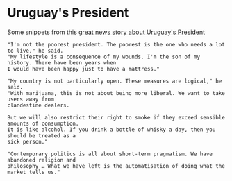 Uruguay's President
===
Some snippets from this [great news story about Uruguay's President](http://www.theguardian.com/world/2013/dec/13/uruguay-president-jose-mujica?CMP=twt_gu)

    "I'm not the poorest president. The poorest is the one who needs a lot to live," he said. 
    "My lifestyle is a consequence of my wounds. I'm the son of my history. There have been years when 
    I would have been happy just to have a mattress."
    
    "My country is not particularly open. These measures are logical," he said. 
    "With marijuana, this is not about being more liberal. We want to take users away from 
    clandestine dealers. 
    
    But we will also restrict their right to smoke if they exceed sensible amounts of consumption. 
    It is like alcohol. If you drink a bottle of whisky a day, then you should be treated as a 
    sick person."
    
    "Contemporary politics is all about short-term pragmatism. We have abandoned religion and 
    philosophy … What we have left is the automatisation of doing what the market tells us."

